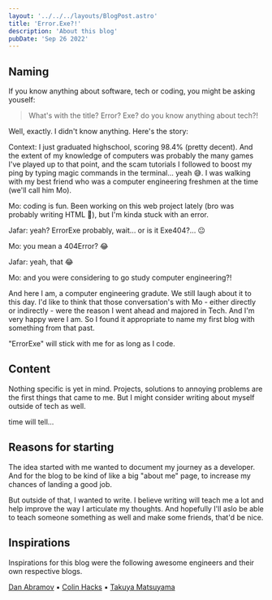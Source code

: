 ```yaml
---
layout: '../../../layouts/BlogPost.astro'
title: 'Error.Exe?!'
description: 'About this blog'
pubDate: 'Sep 26 2022'
---
```


## Naming

If you know anything about software, tech or coding, you might be asking youself:

> What's with the title? Error? Exe? do you know anything about tech?!

Well, exactly. I didn't know anything. Here's the story:

Context: I just graduated highschool, scoring 98.4% (pretty decent). And the extent of my knowledge of computers was probably the many games I've played up to that point, and the scam tutorials I followed to boost my ping by typing magic commands in the terminal... yeah 😅.
I was walking with my best friend who was a computer engineering freshmen at the time (we'll call him Mo).

Mo: coding is fun. Been working on this web project lately (bro was probably writing HTML 🙂), but I'm kinda stuck with an error.

Jafar: yeah? ErrorExe probably, wait... or is it Exe404?... 😐

Mo: you mean a 404Error? 😂

Jafar: yeah, that 😂

Mo: and you were considering to go study computer engineering?!

And here I am, a computer engineering gradute. We still laugh about it to this day.
I'd like to think that those conversation's with Mo - either directly or indirectly - were the reason I went ahead and majored in Tech.
And I'm very happy were I am. So I found it appropriate to name my first blog with something from that past.

"ErrorExe" will stick with me for as long as I code.

## Content

Nothing specific is yet in mind. Projects, solutions to annoying problems are the first things that came to me. But I might consider writing about myself outside of tech as well.

time will tell...

## Reasons for starting

The idea started with me wanted to document my journey as a developer. And for the blog to be kind of like a big "about me" page, to increase my chances of landing a good job.

But outside of that, I wanted to write. I believe writing will teach me a lot and help improve the way I articulate my thoughts. And hopefully I'll aslo be able to teach someone something as well and make some friends, that'd be nice.

## Inspirations

Inspirations for this blog were the following awesome engineers and their own respective blogs.

[Dan Abramov](https://twitter.com/dan_abramov) ▪️
[Colin Hacks](https://twitter.com/colinhacks) ▪️
[Takuya Matsuyama](https://twitter.com/inkdrop_app)
